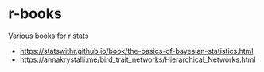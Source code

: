 # r-books
Various books for r stats

- https://statswithr.github.io/book/the-basics-of-bayesian-statistics.html
- https://annakrystalli.me/bird_trait_networks/Hierarchical_Networks.html
